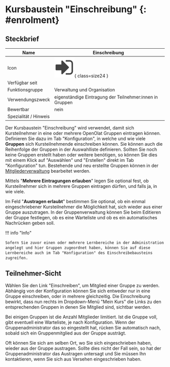 # Kursbaustein "Einschreibung" {: #enrolment}

## Steckbrief

Name | Einschreibung
---------|----------
Icon | ![Einschreibung Icon](assets/enrolment.png){ class=size24  }
Verfügbar seit | 
Funktionsgruppe | Verwaltung und Organisation
Verwendungszweck | eigenständige Eintragung der Teilnehmer:innen in Gruppen
Bewertbar | nein
Spezialität / Hinweis |


Der Kursbaustein "Einschreibung" wird verwendet, damit sich Kursteilnehmer in eine oder mehrere OpenOlat Gruppen eintragen können. Definieren Sie dazu im Tab "Konfiguration", in welche und wie viele **Gruppen** sich Kursteilnehmende einschreiben können. Sie können auch die Reihenfolge der Gruppen in der Auswahlliste definieren. Sollten Sie noch keine Gruppen erstellt haben oder weitere benötigen, so können Sie dies mit einem Klick auf "Auswählen" und "Erstellen" direkt im Tab "Konfiguration" tun. Bestehende und neu erstellte Gruppen können in der [Mitgliederverwaltung](../learningresources/Members_management.de.md) bearbeitet werden.

Mittels "**Mehrere Eintragungen erlauben**" legen Sie optional fest, ob Kursteilnehmer sich in mehrere Gruppen eintragen dürfen, und falls ja, in wie viele.

Im Feld "**Austragen erlaubt**" bestimmen Sie optional, ob ein einmal eingeschriebener Kursteilnehmer die Möglichkeit hat, sich wieder aus einer Gruppe auszutragen. In der Gruppenverwaltung können Sie beim Editieren der Gruppe festlegen, ob es eine Warteliste und ob es ein automatisches Nachrücken geben soll.

!!! info "Info"

    Sofern Sie zuvor einen oder mehrere Lernbereiche in der Administration angelegt und hier Gruppen zugeordnet haben, können Sie auf diese Lernbereiche auch im Tab "Konfiguration" des Einschreibebausteins zugreifen.

## Teilnehmer-Sicht

Wählen Sie den Link "Einschreiben", um Mitglied einer Gruppe zu werden. Abhängig von der Konfiguration können Sie sich entweder nur in eine Gruppe einschreiben, oder in mehrere gleichzeitig. Die Einschreibung bewirkt, dass nun rechts im Dropdown-Menü "Mein Kurs" die Links zu den entsprechenden Gruppen in denen Sie Mitglied sind, sichtbar werden.

Bei einigen Gruppen ist die Anzahl Mitglieder limitiert. Ist die Gruppe voll, gibt eventuell eine Warteliste, je nach Konfiguration. Wenn der Gruppenadministrator das so eingestellt hat, rücken Sie automatisch nach, sobald sich ein Gruppenmitglied aus der Gruppe austrägt.

Oft können Sie sich am selben Ort, wo Sie sich eingeschrieben haben, wieder aus der Gruppe austragen. Sollte dies nicht der Fall sein, so hat der Gruppenadministrator das Austragen untersagt und Sie müssen Ihn kontaktieren, wenn Sie sich aus Versehen eingeschrieben haben.
